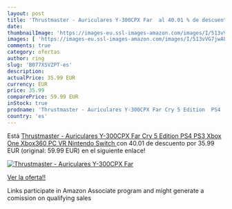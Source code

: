 ```yaml
---
layout: post
title: 'Thrustmaster - Auriculares Y-300CPX Far  al 40.01 % de descuento'
date: 
thumbnailImage: 'https://images-eu.ssl-images-amazon.com/images/I/513vVG7jwAL._SL200_.jpg'
images: [ 'https://images-eu.ssl-images-amazon.com/images/I/513vVG7jwAL._SL200_.jpg' ]
comments: true
category: ofertas
author: ring
slug: 'B077XSVZPT-es'
description:
actualPrice: 35.99 EUR
currency: EUR
price: 35.99
comparePrice: 59.99 EUR
inStock: true
prodname: 'Thrustmaster - Auriculares Y-300CPX Far Cry 5 Edition  PS4  PS3  Xbox One  Xbox360  PC  VR  Nintendo Switch '
country: 'es'
---
```


Está [Thrustmaster - Auriculares Y-300CPX Far Cry 5 Edition  PS4  PS3  Xbox One  Xbox360  PC  VR  Nintendo Switch ](https://www.amazon.es/dp/B077XSVZPT/?tag=tolees-21) con 40.01 de descuento por 35.99 EUR (original: 59.99 EUR) en el siguiente enlace!

[![Thrustmaster - Auriculares Y-300CPX Far ](https://images-eu.ssl-images-amazon.com/images/I/513vVG7jwAL._SL200_.jpg)](https://www.amazon.es/dp/B077XSVZPT/?tag=tolees-21)

[Ver la oferta!!](https://www.amazon.es/dp/B077XSVZPT/?tag=tolees-21)

Links participate in Amazon Associate program and might generate a comission on qualifying sales


